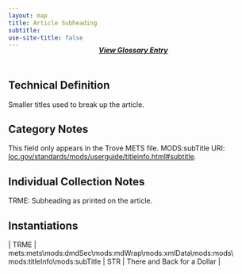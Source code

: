 ```yaml
---
layout: map
title: Article Subheading
subtitle:  
use-site-title: false
---
```


<h4 style="text-align:center;font-style:italic;margin-top:-20px;margin-bottom:50px;"><a href="../../glossary/article-subheading">View Glossary Entry</a></h4>

## Technical Definition

Smaller titles used to break up the article.

## Category Notes

This field only appears in the Trove METS file. MODS:subTitle URI: <a href="https://www.loc.gov/standards/mods/userguide/titleinfo.html#subtitle">loc.gov/standards/mods/userguide/titleinfo.html#subtitle</a>. 

## Individual Collection Notes

TRME: Subheading as printed on the article. 

## Instantiations

| TRME  |  mets:mets\\mods:dmdSec\\mods:mdWrap\\mods:xmlData\\mods:mods\\ mods:titleInfo\\mods:subTitle | STR | There and Back for a Dollar |
